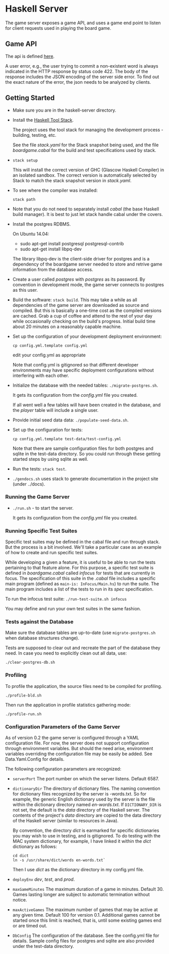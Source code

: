 
# Haskell Server

The game server exposes a game API, and uses a game end point to listen for client
requests used in playing the board game.

## Game API

The api is defined [here](http://www.bolour.com/boardgame/hdocs/BoardGame-Common-GameApi.html).

A user error, e.g., the user trying to commit a non-existent word is always 
indicated in the HTTP response by status code 422. The body of the response
includes the JSON encoding of the server side error. To find out the exact
nature of the error, the json needs to be analyzed by clients.

## Getting Started

* Make sure you are in the haskell-server directory.

* Install the [Haskell Tool Stack](https://docs.haskellstack.org). 

  The project uses the tool stack for managing the development process - 
  building, testing, etc.

  See the file _stack.yaml_ for the Stack snapshot being used, and the file
  _boardgame.cabal_ for the build and test specifications used by stack. 

* `stack setup`

  This will install the correct version of GHC (Glascow Haskell Compiler) in
  an isolated sandbox. The correct version is automatically selected by 
  Stack to match the stack snapshot version in _stack.yaml_. 

* To see where the compiler was installed:

  `stack path`

* Note that you do not need to separately install _cabal_ (the base Haskell 
  build manager). It is best to just let stack handle cabal under the covers.

* Install the postgres RDBMS. 
  
  On Ubuntu 14.04:

  - sudo apt-get install postgresql postgresql-contrib
  - sudo apt-get install libpq-dev

  The library libpq-dev is the client-side driver for postgres and is
  a dependency of the boardgame server needed to store and retrive
  game information from the database access.

* Create a user called _postgres_ with _postgres_ as its password. By convention
  in development mode, the game server connects to postgres as this user.

* Build the software: `stack build`. This may take a while as all dependencies
  of the game server are downloaded as source and compiled. But this is basically
  a one-time cost as the compiled versions are cached. Grab a cup of coffee and attend
  to the rest of your day while occasionally checking on the build's progress.
  Initial build time about 20 minutes on a reasonably capable machine.

* Set up the configuration of your development deployment environment:

    `cp config.yml.template config.yml`

    edit your config.yml as appropriate

  Note that config.yml is gitignored so that different developer environments
  may have specific deployment configurations without interfering with each
  other.

* Initialize the database with the needed tables: `./migrate-postgres.sh`.

  It gets its configuration from the _config.yml_ file you created.

  If all went well a few tables will have been created in the database, 
  and the _player_ table will include a single user.

* Provide initial seed data data: `./populate-seed-data.sh`.

* Set up the configuration for tests:

    `cp config.yml.template test-data/test-config.yml`
    
  Note that there are sample configuration files for both postgres
  and sqlite in the test-data directory. So you could run through these
  getting started steps by using sqlite as well.

* Run the tests: `stack test`.

* `./gendocs.sh` uses stack to generate documentation in the project site
  (under ../docs).

### Running the Game Server

* `./run.sh` - to start the server. 

  It gets its configuration from the _config.yml_ file you created.

### Running Specific Test Suites

Specific test suites may be defined in the cabal file and run through stack.
But the process is a bit involved. We'll take a particular case as an example
of how to create and run specific test suites.

While developing a given a feature, it is useful to be able to run the tests
pertaining to that feature alone. For this purpose, a specific test suite is
defined in _boardgame.cabal_ called _infocus_ for tests that are currently in
focus. The specification of this suite in the _.cabal_ file includes a
specific main program (defined as `main-is: InFocus/Main.hs`) to run the suite.
The main program includes a list of the tests to run in its _spec_
specification.

To run the infocus test suite: `./run-test-suite.sh infocus`

You may define and run your own test suites in the same fashion.

### Tests against the Database

Make sure the database tables are up-to-date (use `migrate-postgres.sh` when
database structures change).

Tests are supposed to clear out and recreate the part of the database they need.
In case you need to explicitly clean out all data, use:

`./clear-postgres-db.sh`

### Profiling

To profile the application, the source files need to be compiled for profiling.

`./profile-bld.sh`

Then run the application in profile statistics gathering mode:

`./profile-run.sh`

### Configuration Parameters of the Game Server

As of version 0.2 the game server is configured through a YAML configuration
file. For now, the server does not support configuration through environment
variables. But should the need arise, environment variables overriding the 
configuration file may be easily be added. See Data.Yaml.Config for details.

The following configuration parameters are recognized:

- `serverPort` The port number on which the server listens. Default 6587.

- `dictionaryDir` The directory of dictionary files. The naming convention 
  for dictionary files recognized by the server is <languageCode>-words.txt.
  So for example, the generic English dictionary used by the server is the file
  within the dictionary directory named _en-words.txt_. If `DICTIONARY_DIR` is 
  not set, the default is the _data_ directory of the Haskell server. The
  contents of the project's _data_ directory are copied to the data directory 
  of the Haskell server (similar to resources in Java).

  By convention, the directory _dict_ is earmarked for specific dictionaries
  you may wish to use in testing, and is gitignored. To do testing with the MAC system
  dictionary, for example, I have linked it within the _dict_ dictionary as
  follows:

    ```
    cd dict
    ln -s /usr/share/dict/words en-words.txt`
    ```

  Then I use _dict_ as the dictionary directory in my config.yml file.

- `deployEnv` _dev_, _test_, and _prod_. 

- `maxGameMinutes` The maximum duration of a game in minutes. Default 30.
  Games lasting longer are subject to automatic termination without notice.

- `maxActiveGames` The maximum number of games that may be active at any 
  given time. Default 100 for version 0.1. Additional games cannot be started
  once this limit is reached, that is, until some existing games end or
  are timed out.
  
- `DbConfig` The configuration of the database. See the config.yml file for details.
  Sample config files for postgres and sqlite are also provided under
  the test-data directory. 




